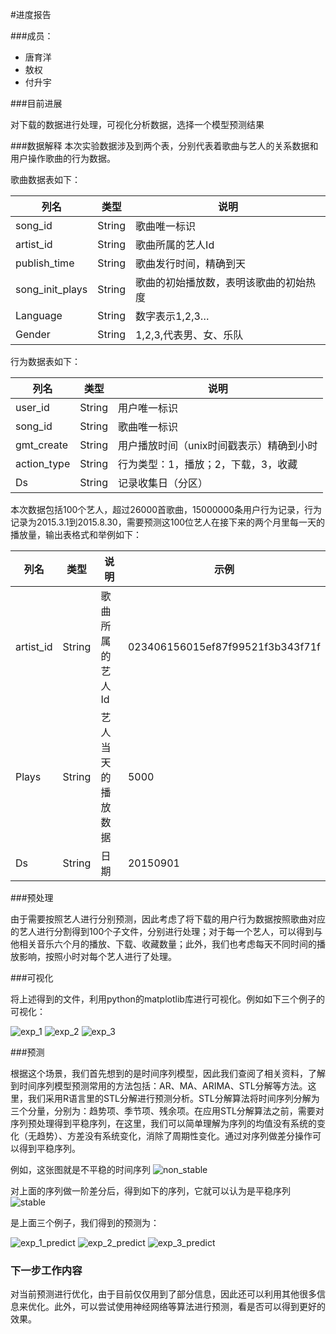 #进度报告

###成员：

* 唐育洋
* 敖权
* 付升宇

###目前进展

对下载的数据进行处理，可视化分析数据，选择一个模型预测结果

###数据解释
本次实验数据涉及到两个表，分别代表着歌曲与艺人的关系数据和用户操作歌曲的行为数据。

歌曲数据表如下：

列名|类型|说明
---|---|---
|song_id|String|歌曲唯一标识
|artist_id|String|歌曲所属的艺人Id
|publish_time|String|歌曲发行时间，精确到天
|song\_init\_plays|String|歌曲的初始播放数，表明该歌曲的初始热度
|Language|String|数字表示1,2,3…
|Gender|String|1,2,3,代表男、女、乐队

行为数据表如下：

列名|类型|说明
---|---|---
user_id|String|用户唯一标识
song_id|String|歌曲唯一标识
gmt_create|String|用户播放时间（unix时间戳表示）精确到小时
action_type|String|行为类型：1，播放；2，下载，3，收藏
Ds|String|记录收集日（分区）

本次数据包括100个艺人，超过26000首歌曲，15000000条用户行为记录，行为记录为2015.3.1到2015.8.30，需要预测这100位艺人在接下来的两个月里每一天的播放量，输出表格式和举例如下：

|列名|类型|说明|示例
---|---|---|---
|artist_id|String|歌曲所属的艺人Id|023406156015ef87f99521f3b343f71f
|Plays|String|艺人当天的播放数据|5000
|Ds|String|日期|20150901


###预处理

由于需要按照艺人进行分别预测，因此考虑了将下载的用户行为数据按照歌曲对应的艺人进行分割得到100个子文件，分别进行处理；对于每一个艺人，可以得到与他相关音乐六个月的播放、下载、收藏数量；此外，我们也考虑每天不同时间的播放影响，按照小时对每个艺人进行了处理。

###可视化

将上述得到的文件，利用python的matplotlib库进行可视化。例如如下三个例子的可视化：

![exp_1](https://github.com/SparkFour/datamining_homework/blob/master/homework_project/original/b15e8846dc61824c1242a6b36796117b.jpg?raw=true)
![exp_2](https://github.com/SparkFour/datamining_homework/blob/master/homework_project/original/b7522cc91cf57ada15de2298bfd6a3ee.jpg?raw=true)
![exp_3](https://github.com/SparkFour/datamining_homework/blob/master/homework_project/original/b79593426f5360c38beacd2a940b5f22.jpg?raw=true)


###预测

根据这个场景，我们首先想到的是时间序列模型，因此我们查阅了相关资料，了解到时间序列模型预测常用的方法包括：AR、MA、ARIMA、STL分解等方法。这里，我们采用R语言里的STL分解进行预测分析。STL分解算法将时间序列分解为三个分量，分别为：趋势项、季节项、残余项。在应用STL分解算法之前，需要对序列预处理得到平稳序列，在这里，我们可以简单理解为序列的均值没有系统的变化（无趋势）、方差没有系统变化，消除了周期性变化。通过对序列做差分操作可以得到平稳序列。

例如，这张图就是不平稳的时间序列
![non_stable](https://github.com/SparkFour/datamining_homework/blob/master/homework_project/timeseries.png?raw=true)

对上面的序列做一阶差分后，得到如下的序列，它就可以认为是平稳序列
![stable](https://github.com/SparkFour/datamining_homework/blob/master/homework_project/timeseries_diff.png?raw=true)


是上面三个例子，我们得到的预测为：

![exp_1_predict](https://github.com/SparkFour/datamining_homework/blob/master/homework_project/predict_stl/b15e8846dc61824c1242a6b36796117b.jpg?raw=true)
![exp_2_predict](https://github.com/SparkFour/datamining_homework/blob/master/homework_project/predict_stl/b7522cc91cf57ada15de2298bfd6a3ee.jpg?raw=true)
![exp_3_predict](https://github.com/SparkFour/datamining_homework/blob/master/homework_project/predict_stl/b79593426f5360c38beacd2a940b5f22.jpg?raw=true)

### 下一步工作内容

对当前预测进行优化，由于目前仅仅用到了部分信息，因此还可以利用其他很多信息来优化。此外，可以尝试使用神经网络等算法进行预测，看是否可以得到更好的效果。


